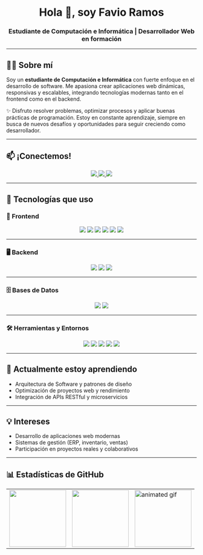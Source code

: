 <h1 align="center">Hola 👋, soy Favio Ramos</h1>
<h3 align="center">Estudiante de Computación e Informática | Desarrollador Web en formación</h3>

---

## 👨‍💻 Sobre mí

Soy un **estudiante de Computación e Informática** con fuerte enfoque en el desarrollo de software. Me apasiona crear aplicaciones web dinámicas, responsivas y escalables, integrando tecnologías modernas tanto en el frontend como en el backend.

✨ Disfruto resolver problemas, optimizar procesos y aplicar buenas prácticas de programación. Estoy en constante aprendizaje, siempre en busca de nuevos desafíos y oportunidades para seguir creciendo como desarrollador.

---

## 📫 ¡Conectemos!

<p align="center">
  <a href="mailto:infofavioramosd@gmail.com">
    <img src="https://img.shields.io/badge/Gmail-Enviar%20correo-D14836?style=for-the-badge&logo=gmail&logoColor=white" />
  </a>
  <a href="https://www.linkedin.com/in/favio-ramos-d/" target="_blank">
    <img src="https://img.shields.io/badge/LinkedIn-Favio_Ramos-0077B5?style=for-the-badge&logo=linkedin&logoColor=white" />
  </a>
  <a href="https://www.instagram.com/favio.ramos.d/" target="_blank">
    <img src="https://img.shields.io/badge/Instagram-@favio.ramos.d-E4405F?style=for-the-badge&logo=instagram&logoColor=white" />
  </a>
</p>

---

## 🧰 Tecnologías que uso

### 🎨 Frontend

<p align="center">
  <img src="https://img.shields.io/badge/React-18-61DAFB?style=for-the-badge&logo=react&logoColor=black" />
  <img src="https://img.shields.io/badge/Vite-6-646CFF?style=for-the-badge&logo=vite&logoColor=white" />
  <img src="https://img.shields.io/badge/JavaScript-ES6+-F7DF1E?style=for-the-badge&logo=javascript&logoColor=black" />
  <img src="https://img.shields.io/badge/HTML5-Markup-E34F26?style=for-the-badge&logo=html5&logoColor=white" />
  <img src="https://img.shields.io/badge/CSS3-Styling-1572B6?style=for-the-badge&logo=css3&logoColor=white" />
  <img src="https://img.shields.io/badge/Bootstrap-5.3-7952B3?style=for-the-badge&logo=bootstrap&logoColor=white" />
</p>

---

### 🖥️ Backend

<p align="center">
  <img src="https://img.shields.io/badge/Java-Backend-007396?style=for-the-badge&logo=java&logoColor=white" />
  <img src="https://img.shields.io/badge/C%23-Backend-239120?style=for-the-badge&logo=c-sharp&logoColor=white" />
  <img src="https://img.shields.io/badge/Spring-Framework-6DB33F?style=for-the-badge&logo=spring&logoColor=white" />
</p>

---

### 🗄️ Bases de Datos

<p align="center">
  <img src="https://img.shields.io/badge/MySQL-Relacional-4479A1?style=for-the-badge&logo=mysql&logoColor=white" />
  <img src="https://img.shields.io/badge/SQL_Server-Relacional-CC2927?style=for-the-badge&logo=microsoftsqlserver&logoColor=white" />
</p>

---

### 🛠️ Herramientas y Entornos

<p align="center">
  <img src="https://img.shields.io/badge/Git-Version_Control-F05032?style=for-the-badge&logo=git&logoColor=white" />
  <img src="https://img.shields.io/badge/GitHub-Repositorio-181717?style=for-the-badge&logo=github&logoColor=white" />
  <img src="https://img.shields.io/badge/VSCode-Editor-007ACC?style=for-the-badge&logo=visualstudiocode&logoColor=white" />
  <img src="https://img.shields.io/badge/Eclipse-IDE-2C2255?style=for-the-badge&logo=eclipseide&logoColor=white" />
  <img src="https://img.shields.io/badge/Visual_Studio-IDE-5C2D91?style=for-the-badge&logo=visualstudio&logoColor=white" />
</p>

---

## 🌱 Actualmente estoy aprendiendo

- Arquitectura de Software y patrones de diseño  
- Optimización de proyectos web y rendimiento  
- Integración de APIs RESTful y microservicios

---

## 💡 Intereses

- Desarrollo de aplicaciones web modernas  
- Sistemas de gestión (ERP, inventario, ventas)  
- Participación en proyectos reales y colaborativos  

---

## 📊 Estadísticas de GitHub

<p align="center">
  <table>
    <tr>
<td>
  <img src="https://github-readme-stats.vercel.app/api?username=FavioRD&show_icons=true&theme=tokyonight&cache_seconds=1800" height="150" />
</td>
<td>
  <img src="https://github-readme-stats.vercel.app/api/top-langs?username=FavioRD&layout=compact&theme=tokyonight&langs_count=6&cache_seconds=1800" height="150" />
</td>
      <td>
        <img src="https://i.pinimg.com/originals/1d/35/f8/1d35f8a30354d9ef454a34ad1a955b49.gif" height="150" alt="animated gif" />
      </td>
    </tr>
  </table>
</p>
